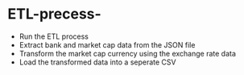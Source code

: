 # ETL-precess-
- Run the ETL process 
- Extract bank and market cap data from the JSON file 
- Transform the market cap currency using the exchange rate data 
- Load the transformed data into a seperate CSV
